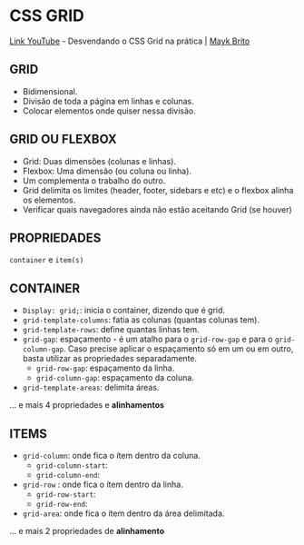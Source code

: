 # CSS GRID
[Link YouTube](https://www.youtube.com/watch?v=HN1UjzRSdBk) - Desvendando o CSS Grid na prática | [Mayk Brito](https://github.com/maykbrito)

## GRID
- Bidimensional.
- Divisão de toda a página em linhas e colunas.
- Colocar elementos onde quiser nessa divisão.

## GRID OU FLEXBOX
- Grid: Duas dimensões (colunas e linhas).
- Flexbox: Uma dimensão (ou coluna ou linha).
- Um complementa o trabalho do outro.
- Grid delimita os limites (header, footer, sidebars e etc) e o flexbox alinha os elementos.
- Verificar quais navegadores ainda não estão aceitando Grid (se houver)

## PROPRIEDADES

`container` e `item(s)`

## CONTAINER

- `Display: grid;`: inicia o container, dizendo que é grid.
- `grid-template-columns`: fatia as colunas (quantas colunas tem).
- `grid-template-rows`: define quantas linhas tem.
- `grid-gap`: espaçamento - é um atalho para o `grid-row-gap` e para o `grid-column-gap`. Caso precise aplicar o espaçamento só em um ou em outro, basta utilizar as propriedades separadamente.
    - `grid-row-gap`: espaçamento da linha.
    - `grid-column-gap`: espaçamento da coluna.
- `grid-template-areas`: delimita áreas.

... e mais 4 propriedades e **alinhamentos**

## ITEMS

- `grid-column`: onde fica o ítem dentro da coluna.
    - `grid-column-start`:
    - `grid-column-end`:
- `grid-row` : onde fica o ítem dentro da linha.
    - `grid-row-start`:
    - `grid-row-end`:
- `grid-area`: onde fica o ítem dentro da área delimitada.

... e mais 2 propriedades de **alinhamento**